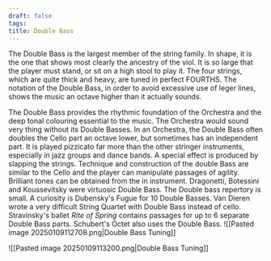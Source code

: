 ```yaml
---
draft: false
tags:
title: Double Bass
---
```

The Double Bass is the largest member of the string family. In shape, it is the one that shows most clearly the ancestry of the viol. It is so large that the player must stand, or sit on a high stool to play it. The four strings, which are quite thick and heavy, are tuned in perfect FOURTHS. The notation of the Double Bass, in order to avoid excessive use of leger lines, shows the music an octave higher than it actually sounds.

The Double Bass provides the rhythmic foundation of the Orchestra and the deep tonal colouring essential to the music. The Orchestra would sound very thing without its Double Basses. In an Orchestra, the Double Bass often doubles the Cello part an octave lower, but sometimes has an independent part. It is played pizzicato far more than the other stringer instruments, especially in jazz groups and dance bands. A special effect is produced by slapping the strings. Technique and construction of the double Bass are similar to the Cello and the player can manipulate passages of agility. Brilliant tones can be obtained from the in instrument. Dragonetti, Botessini and Koussevitsky were virtuosic Double Bass. The Double bass repertory is small. A curiosity is Dubensky's Fugue for 10 Double Basses. Van Dieren wrote a very difficult String Quartet with Double Bass instead of cello. Stravinsky's ballet *Rite of Spring* contains passages for up to 6 separate Double Bass parts. Schubert's Octet also uses the Double Bass.
![[Pasted image 20250109112708.png|Double Bass Tuning]]

![[Pasted image 20250109113200.png|Double Bass Tuning]]

